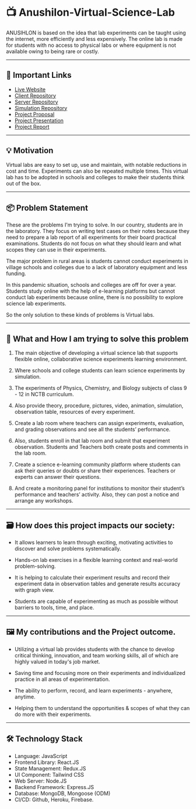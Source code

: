 # 📺 Anushilon-Virtual-Science-Lab

ANUSIHLON is based on the idea that lab experiments can be taught using the internet, more efficiently and less expensively. The online lab is made for students with no access to physical labs or where equipment is not available owing to being rare or costly.

---

## 🚀 Important Links

- [Live Website](https://anushilon-bd.web.app/)
- [Client Repository](https://github.com/PriontoAbdullah/Anushilon-Client)
- [Server Repository](https://github.com/PriontoAbdullah/Anushilon-Server)
- [Simulation Repository](https://github.com/PriontoAbdullah/Anushilon-Simulations)
- [Project Proposal](https://docs.google.com/document/d/1dRNe0lboYRz5FtkDCwzMn4U7d8dcPxRaE5bc0S-pFKE/edit?usp=sharing)
- [Project Presentation](https://docs.google.com/presentation/d/1ZZl3t_hAsnq53eLVLowDTmgE9oMpwY1AZWzPglrltes/edit?usp=sharing)
- [Project Report](https://docs.google.com/document/d/1JbwkoL1kT-UO1xlBIvYmuX9_aLhJyEYbSALFZM2MU14/edit?usp=sharing)

---

## 💡 Motivation

Virtual labs are easy to set up, use and maintain, with notable reductions in cost and time. Experiments can also be repeated multiple times. This virtual lab has to be adopted in schools and colleges to make their students think out of the box.

---

## 📦 Problem Statement

These are the problems I'm trying to solve. In our country, students are in the laboratory. They focus on writing test cases on their notes because they need to prepare a lab report of all experiments for their board practical examinations. Students do not focus on what they should learn and what scopes they can use in their experiments.

The major problem in rural areas is students cannot conduct experiments in village schools and colleges due to a lack of laboratory equipment and less funding.

In this pandemic situation, schools and colleges are off for over a year. Students study online with the help of e-learning platforms but cannot conduct lab experiments because online, there is no possibility to explore science lab experiments.

So the only solution to these kinds of problems is Virtual labs.

---

## 💎 What and How I am trying to solve this problem

1. The main objective of developing a virtual science lab that supports flexible online, collaborative science experiments learning environment.

2. Where schools and college students can learn science experiments by simulation.

3. The experiments of Physics, Chemistry, and Biology subjects of class 9 - 12 in NCTB curriculum.

4. Also provide theory, procedure, pictures, video, animation, simulation, observation table, resources of every experiment.

5. Create a lab room where teachers can assign experiments, evaluation, and grading observations and see all the students’ performance.

6. Also, students enroll in that lab room and submit that experiment observation. Students and Teachers both create posts and comments in the lab room.

7. Create a science e-learning community platform where students can ask their queries or doubts or share their experiences. Teachers or experts can answer their questions.

8. And create a monitoring panel for institutions to monitor their student’s performance and teachers’ activity. Also, they can post a notice and arrange any workshops.

---

## 🗃️ How does this project impacts our society:

- It allows learners to learn through exciting, motivating activities to discover and solve problems systematically.

- Hands-on lab exercises in a flexible learning context and real-world problem-solving.

- It is helping to calculate their experiment results and record their experiment data in observation tables and generate results accuracy with graph view.

- Students are capable of experimenting as much as possible without barriers to tools, time, and place.

---

## 🖼️ My contributions and the Project outcome.

- Utilizing a virtual lab provides students with the chance to develop critical thinking, innovation, and team working skills, all of which are highly valued in today's job market.

- Saving time and focusing more on their experiments and individualized practice in all areas of experimentation.

- The ability to perform, record, and learn experiments - anywhere, anytime.

- Helping them to understand the opportunities & scopes of what they can do more with their experiments.

---

## 🛠 Technology Stack

- Language: JavaScript
- Frontend Library: React.JS
- State Management: Redux.JS
- UI Component: Tailwind CSS
- Web Server: Node.JS
- Backend Framework: Express.JS
- Database: MongoDB, Mongoose (ODM)
- CI/CD: Github, Heroku, Firebase.


